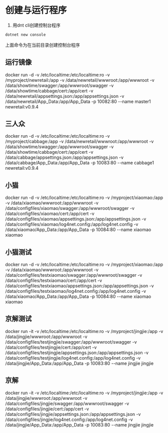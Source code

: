 # 创建与运行程序

1. 用dnt cli创建控制台程序

```bash
dotnet new console
```

上面命令为在当前目录创建控制台程序

## 运行镜像

docker run -d -v /etc/localtime:/etc/localtime:ro -v /myproject/newretail:/app -v /data/newretail/wwwroot:/app/wwwroot -v /data/showtime/swagger:/app/wwwroot/swagger -v /data/showtime/cabbage/cert:/app/cert -v /data/newretail/appsettings.json:/app/appsettings.json -v /data/newretail/App_Data:/app/App_Data -p 10082:80 --name master1 newretail:v0.9.4

## 三人众

docker run -d -v /etc/localtime:/etc/localtime:ro -v /myproject/cabbage:/app -v /data/newretail/wwwroot:/app/wwwroot -v /data/showtime/swagger:/app/wwwroot/swagger -v /data/showtime/cabbage/cert:/app/cert -v /data/cabbage/appsettings.json:/app/appsettings.json -v /data/cabbage/App_Data:/app/App_Data -p 10083:80 --name cabbage1 newretail:v0.9.4

## 小猫

docker run -d -v /etc/localtime:/etc/localtime:ro -v /myproject/xiaomao:/app -v /data/xiaomao/wwwroot:/app/wwwroot -v /data/configfiles/xiaomao/swagger:/app/wwwroot/swagger -v /data/configfiles/xiaomao/cert:/app/cert -v /data/configfiles/xiaomao/appsettings.json:/app/appsettings.json -v /data/configfiles/xiaomao/log4net.config:/app/log4net.config -v /data/xiaomao/App_Data:/app/App_Data -p 10084:80 --name xiaomao xiaomao

## 小猫测试

docker run -d -v /etc/localtime:/etc/localtime:ro -v /myproject/xiaomao:/app -v /data/xiaomao/wwwroot:/app/wwwroot -v /data/configfiles/testxiaomao/swagger:/app/wwwroot/swagger -v /data/configfiles/testxiaomao/cert:/app/cert -v /data/configfiles/testxiaomao/appsettings.json:/app/appsettings.json -v /data/configfiles/testxiaomao/log4net.config:/app/log4net.config -v /data/xiaomao/App_Data:/app/App_Data -p 10084:80 --name xiaomao xiaomao

## 京解测试

docker run -it -v /etc/localtime:/etc/localtime:ro -v /myproject/jingjie:/app -v /data/jingjie/wwwroot:/app/wwwroot -v /data/configfiles/testjingjie/swagger:/app/wwwroot/swagger -v /data/configfiles/testjingjie/cert:/app/cert -v /data/configfiles/testjingjie/appsettings.json:/app/appsettings.json -v /data/configfiles/testjingjie/log4net.config:/app/log4net.config -v /data/jingjie/App_Data:/app/App_Data -p 10083:80 --name jingjie jingjie

## 京解
docker run -it -v /etc/localtime:/etc/localtime:ro -v /myproject/jingjie:/app -v /data/jingjie/wwwroot:/app/wwwroot -v /data/configfiles/jingjie/swagger:/app/wwwroot/swagger -v /data/configfiles/jingjie/cert:/app/cert -v /data/configfiles/jingjie/appsettings.json:/app/appsettings.json -v /data/configfiles/jingjie/log4net.config:/app/log4net.config -v /data/jingjie/App_Data:/app/App_Data -p 10083:80 --name jingjie jingjie
